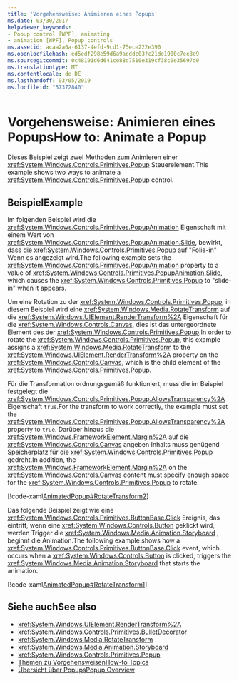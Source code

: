 ```yaml
---
title: 'Vorgehensweise: Animieren eines Popups'
ms.date: 03/30/2017
helpviewer_keywords:
- Popup control [WPF], animating
- animation [WPF], Popup controls
ms.assetid: acaa2a0a-6137-4efd-9cd1-75ece222e390
ms.openlocfilehash: ed5edf298e59d6a9adddc03fc21de1900c7ee8e9
ms.sourcegitcommit: 0c48191d6d641ce88d7510e319cf38c0e35697d0
ms.translationtype: MT
ms.contentlocale: de-DE
ms.lasthandoff: 03/05/2019
ms.locfileid: "57372840"
---
```

# <a name="how-to-animate-a-popup"></a><span data-ttu-id="55b16-102">Vorgehensweise: Animieren eines Popups</span><span class="sxs-lookup"><span data-stu-id="55b16-102">How to: Animate a Popup</span></span>
<span data-ttu-id="55b16-103">Dieses Beispiel zeigt zwei Methoden zum Animieren einer <xref:System.Windows.Controls.Primitives.Popup> Steuerelement.</span><span class="sxs-lookup"><span data-stu-id="55b16-103">This example shows two ways to animate a <xref:System.Windows.Controls.Primitives.Popup> control.</span></span>  
  
## <a name="example"></a><span data-ttu-id="55b16-104">Beispiel</span><span class="sxs-lookup"><span data-stu-id="55b16-104">Example</span></span>  
 <span data-ttu-id="55b16-105">Im folgenden Beispiel wird die <xref:System.Windows.Controls.Primitives.PopupAnimation> Eigenschaft mit einem Wert von <xref:System.Windows.Controls.Primitives.PopupAnimation.Slide>, bewirkt, dass die <xref:System.Windows.Controls.Primitives.Popup> auf "Folie-in" Wenn es angezeigt wird.</span><span class="sxs-lookup"><span data-stu-id="55b16-105">The following example sets the <xref:System.Windows.Controls.Primitives.PopupAnimation> property to a value of <xref:System.Windows.Controls.Primitives.PopupAnimation.Slide>, which causes the <xref:System.Windows.Controls.Primitives.Popup> to "slide-in" when it appears.</span></span>  
  
 <span data-ttu-id="55b16-106">Um eine Rotation zu der <xref:System.Windows.Controls.Primitives.Popup>, in diesem Beispiel wird eine <xref:System.Windows.Media.RotateTransform> auf die <xref:System.Windows.UIElement.RenderTransform%2A> Eigenschaft für die <xref:System.Windows.Controls.Canvas>, dies ist das untergeordnete Element des der <xref:System.Windows.Controls.Primitives.Popup>.</span><span class="sxs-lookup"><span data-stu-id="55b16-106">In order to rotate the <xref:System.Windows.Controls.Primitives.Popup>, this example assigns a <xref:System.Windows.Media.RotateTransform> to the <xref:System.Windows.UIElement.RenderTransform%2A> property on the <xref:System.Windows.Controls.Canvas>, which is the child element of the <xref:System.Windows.Controls.Primitives.Popup>.</span></span>  
  
 <span data-ttu-id="55b16-107">Für die Transformation ordnungsgemäß funktioniert, muss die im Beispiel festgelegt die <xref:System.Windows.Controls.Primitives.Popup.AllowsTransparency%2A> Eigenschaft `true`.</span><span class="sxs-lookup"><span data-stu-id="55b16-107">For the transform to work correctly, the example must set the <xref:System.Windows.Controls.Primitives.Popup.AllowsTransparency%2A> property to `true`.</span></span> <span data-ttu-id="55b16-108">Darüber hinaus die <xref:System.Windows.FrameworkElement.Margin%2A> auf die <xref:System.Windows.Controls.Canvas> angeben Inhalts muss genügend Speicherplatz für die <xref:System.Windows.Controls.Primitives.Popup> gedreht.</span><span class="sxs-lookup"><span data-stu-id="55b16-108">In addition, the <xref:System.Windows.FrameworkElement.Margin%2A> on the <xref:System.Windows.Controls.Canvas> content must specify enough space for the <xref:System.Windows.Controls.Primitives.Popup> to rotate.</span></span>  
  
 [!code-xaml[AnimatedPopup#RotateTransform2](~/samples/snippets/csharp/VS_Snippets_Wpf/AnimatedPopup/CS/Window1.xaml#rotatetransform2)]  
  
 <span data-ttu-id="55b16-109">Das folgende Beispiel zeigt wie eine <xref:System.Windows.Controls.Primitives.ButtonBase.Click> Ereignis, das eintritt, wenn eine <xref:System.Windows.Controls.Button> geklickt wird, werden Trigger die <xref:System.Windows.Media.Animation.Storyboard> , beginnt die Animation.</span><span class="sxs-lookup"><span data-stu-id="55b16-109">The following example shows how a <xref:System.Windows.Controls.Primitives.ButtonBase.Click> event, which occurs when a <xref:System.Windows.Controls.Button> is clicked, triggers the <xref:System.Windows.Media.Animation.Storyboard> that starts the animation.</span></span>  
  
 [!code-xaml[AnimatedPopup#RotateTransform1](~/samples/snippets/csharp/VS_Snippets_Wpf/AnimatedPopup/CS/Window1.xaml#rotatetransform1)]  
  
## <a name="see-also"></a><span data-ttu-id="55b16-110">Siehe auch</span><span class="sxs-lookup"><span data-stu-id="55b16-110">See also</span></span>
- <xref:System.Windows.UIElement.RenderTransform%2A>
- <xref:System.Windows.Controls.Primitives.BulletDecorator>
- <xref:System.Windows.Media.RotateTransform>
- <xref:System.Windows.Media.Animation.Storyboard>
- <xref:System.Windows.Controls.Primitives.Popup>
- [<span data-ttu-id="55b16-111">Themen zu Vorgehensweisen</span><span class="sxs-lookup"><span data-stu-id="55b16-111">How-to Topics</span></span>](popup-how-to-topics.md)
- [<span data-ttu-id="55b16-112">Übersicht über Popups</span><span class="sxs-lookup"><span data-stu-id="55b16-112">Popup Overview</span></span>](popup-overview.md)
